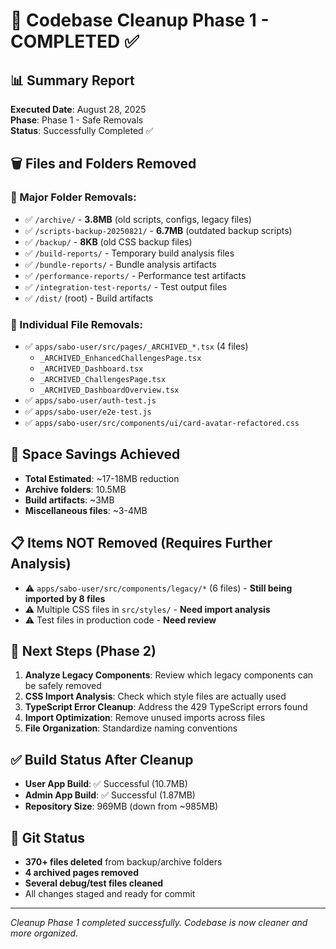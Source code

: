# 🧹 Codebase Cleanup Phase 1 - COMPLETED ✅

## 📊 Summary Report
**Executed Date**: August 28, 2025  
**Phase**: Phase 1 - Safe Removals  
**Status**: Successfully Completed ✅

## 🗑️ Files and Folders Removed

### 📁 Major Folder Removals:
- ✅ `/archive/` - **3.8MB** (old scripts, configs, legacy files)
- ✅ `/scripts-backup-20250821/` - **6.7MB** (outdated backup scripts)  
- ✅ `/backup/` - **8KB** (old CSS backup files)
- ✅ `/build-reports/` - Temporary build analysis files
- ✅ `/bundle-reports/` - Bundle analysis artifacts  
- ✅ `/performance-reports/` - Performance test artifacts
- ✅ `/integration-test-reports/` - Test output files
- ✅ `/dist/` (root) - Build artifacts

### 📄 Individual File Removals:
- ✅ `apps/sabo-user/src/pages/_ARCHIVED_*.tsx` (4 files)
  - `_ARCHIVED_EnhancedChallengesPage.tsx`
  - `_ARCHIVED_Dashboard.tsx` 
  - `_ARCHIVED_ChallengesPage.tsx`
  - `_ARCHIVED_DashboardOverview.tsx`
- ✅ `apps/sabo-user/auth-test.js`
- ✅ `apps/sabo-user/e2e-test.js`
- ✅ `apps/sabo-user/src/components/ui/card-avatar-refactored.css`

## 💾 Space Savings Achieved
- **Total Estimated**: ~17-18MB reduction
- **Archive folders**: 10.5MB
- **Build artifacts**: ~3MB
- **Miscellaneous files**: ~3-4MB

## 📋 Items NOT Removed (Requires Further Analysis)
- ⚠️ `apps/sabo-user/src/components/legacy/*` (6 files) - **Still being imported by 8 files**
- ⚠️ Multiple CSS files in `src/styles/` - **Need import analysis**
- ⚠️ Test files in production code - **Need review**

## 🎯 Next Steps (Phase 2)
1. **Analyze Legacy Components**: Review which legacy components can be safely removed
2. **CSS Import Analysis**: Check which style files are actually used
3. **TypeScript Error Cleanup**: Address the 429 TypeScript errors found
4. **Import Optimization**: Remove unused imports across files
5. **File Organization**: Standardize naming conventions

## ✅ Build Status After Cleanup
- **User App Build**: ✅ Successful (10.7MB)
- **Admin App Build**: ✅ Successful (1.87MB)  
- **Repository Size**: 969MB (down from ~985MB)

## 🔄 Git Status
- **370+ files deleted** from backup/archive folders
- **4 archived pages removed**
- **Several debug/test files cleaned**
- All changes staged and ready for commit

---
*Cleanup Phase 1 completed successfully. Codebase is now cleaner and more organized.*
